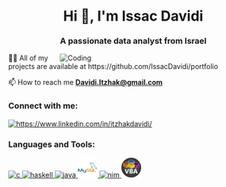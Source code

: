 
<h1 align="center">Hi 👋, I'm Issac Davidi</h1>
<h3 align="center">A passionate data analyst from Israel</h3>
<img align="right" alt="Coding" width="400" src="https://media.tenor.com/lvLaG5hPCncAAAAC/data-analysis.gif">
👨‍💻 All of my projects are available at https://github.com/IssacDavidi/portfolio

📫 How to reach me **Davidi.Itzhak@gmail.com**

<h3 align="left">Connect with me:</h3>
<p align="left">
<a href="https://www.linkedin.com/in/itzhakdavidi/" target="blank"><img align="center" src="https://raw.githubusercontent.com/rahuldkjain/github-profile-readme-generator/master/src/images/icons/Social/linked-in-alt.svg" alt="https://www.linkedin.com/in/itzhakdavidi/" height="30" width="40" /></a>
</p>

<h3 align="left">Languages and Tools:</h3>
<p align="left"> <a href="https://www.cprogramming.com/" target="_blank" rel="noreferrer"> <img src="https://sereviso.com/wp-content/uploads/2022/01/PowerBI.png" alt="c" width="40" height="40"/> </a> <a href="https://www.haskell.org/" target="_blank" rel="noreferrer"> <img src="https://upload.wikimedia.org/wikipedia/commons/thumb/3/34/Microsoft_Office_Excel_%282019%E2%80%93present%29.svg/1200px-Microsoft_Office_Excel_%282019%E2%80%93present%29.svg.png" alt="haskell" width="40" height="40"/> </a> <a href="https://www.java.com" target="_blank" rel="noreferrer"> <img src="https://upload.wikimedia.org/wikipedia/commons/thumb/0/0d/Microsoft_Office_PowerPoint_%282019%E2%80%93present%29.svg/1200px-Microsoft_Office_PowerPoint_%282019%E2%80%93present%29.svg.png" alt="java" width="40" height="40"/> </a> <a href="https://www.mysql.com/" target="_blank" rel="noreferrer"> <img src="https://raw.githubusercontent.com/devicons/devicon/master/icons/mysql/mysql-original-wordmark.svg" alt="mysql" width="40" height="40"/> </a> <a href="https://nim-lang.org/" target="_blank" rel="noreferrer"> <img src="https://marketplace-assets.digitalocean.com/logos/rstudio-20-04.svg" alt="nim" width="40" height="40"/> </a> <a href="https://www.perl.org/" target="_blank" rel="noreferrer"> <img src="https://raw.githubusercontent.com/github/explore/71e4a0fc524fd1d7a0d9a940aa6b91f31458a87b/topics/vba/vba.png" alt="perl" width="40" height="40"/> </a>
